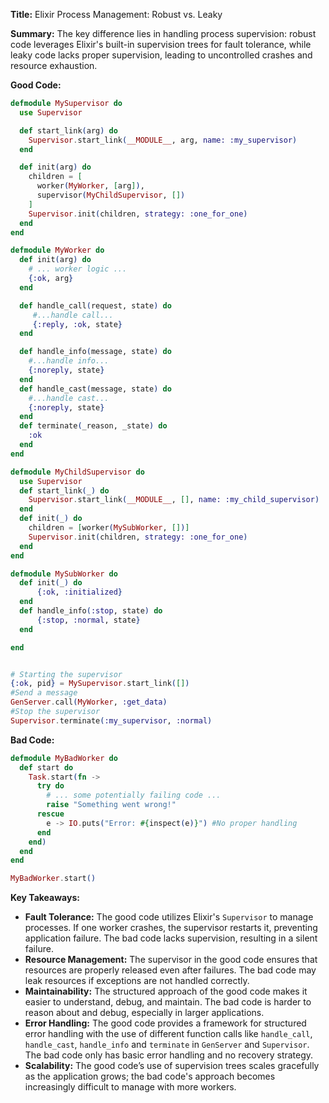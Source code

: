 **Title:** Elixir Process Management: Robust vs. Leaky

**Summary:**  The key difference lies in handling process supervision: robust code leverages Elixir's built-in supervision trees for fault tolerance, while leaky code lacks proper supervision, leading to uncontrolled crashes and resource exhaustion.

**Good Code:**

```elixir
defmodule MySupervisor do
  use Supervisor

  def start_link(arg) do
    Supervisor.start_link(__MODULE__, arg, name: :my_supervisor)
  end

  def init(arg) do
    children = [
      worker(MyWorker, [arg]),
      supervisor(MyChildSupervisor, [])
    ]
    Supervisor.init(children, strategy: :one_for_one)
  end
end

defmodule MyWorker do
  def init(arg) do
    # ... worker logic ...
    {:ok, arg} 
  end

  def handle_call(request, state) do
     #...handle call...
     {:reply, :ok, state}
  end

  def handle_info(message, state) do
    #...handle info...
    {:noreply, state}
  end
  def handle_cast(message, state) do
    #...handle cast...
    {:noreply, state}
  end
  def terminate(_reason, _state) do
    :ok
  end
end

defmodule MyChildSupervisor do
  use Supervisor
  def start_link(_) do
    Supervisor.start_link(__MODULE__, [], name: :my_child_supervisor)
  end
  def init(_) do
    children = [worker(MySubWorker, [])]
    Supervisor.init(children, strategy: :one_for_one)
  end
end

defmodule MySubWorker do
  def init(_) do
      {:ok, :initialized}
  end
  def handle_info(:stop, state) do
      {:stop, :normal, state}
  end

end


# Starting the supervisor
{:ok, pid} = MySupervisor.start_link([])
#Send a message
GenServer.call(MyWorker, :get_data)
#Stop the supervisor
Supervisor.terminate(:my_supervisor, :normal)
```

**Bad Code:**

```elixir
defmodule MyBadWorker do
  def start do
    Task.start(fn ->
      try do
        # ... some potentially failing code ...
        raise "Something went wrong!"
      rescue
        e -> IO.puts("Error: #{inspect(e)}") #No proper handling
      end
    end)
  end
end

MyBadWorker.start()
```


**Key Takeaways:**

* **Fault Tolerance:** The good code utilizes Elixir's `Supervisor` to manage processes. If one worker crashes, the supervisor restarts it, preventing application failure. The bad code lacks supervision, resulting in a silent failure.
* **Resource Management:**  The supervisor in the good code ensures that resources are properly released even after failures. The bad code may leak resources if exceptions are not handled correctly.
* **Maintainability:** The structured approach of the good code makes it easier to understand, debug, and maintain.  The bad code is harder to reason about and debug, especially in larger applications.
* **Error Handling:** The good code provides a framework for structured error handling with the use of different function calls like `handle_call`, `handle_cast`, `handle_info` and `terminate` in `GenServer` and `Supervisor`. The bad code only has basic error handling and no recovery strategy.
* **Scalability:** The good code’s use of supervision trees scales gracefully as the application grows; the bad code's approach becomes increasingly difficult to manage with more workers.

